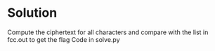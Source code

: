 # Solution
Compute the ciphertext for all characters and compare with the list in fcc.out to get the flag
Code in solve.py
